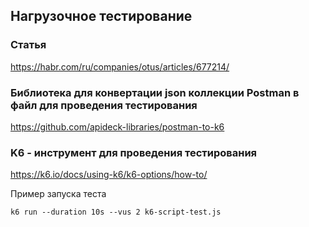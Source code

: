 
## Нагрузочное тестирование

### Статья
https://habr.com/ru/companies/otus/articles/677214/

### Библиотека для конвертации json коллекции Postman в файл для проведения тестирования
https://github.com/apideck-libraries/postman-to-k6

### K6 - инструмент для проведения тестирования
https://k6.io/docs/using-k6/k6-options/how-to/

Пример запуска теста
```
k6 run --duration 10s --vus 2 k6-script-test.js
```
